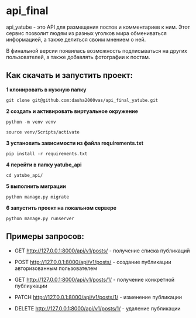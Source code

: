 # api_final

api_yatube - это API для размещения постов и комментариев к ним. Этот сервис позволит людям из разных уголков мира обмениваться информацией, а также делиться своим мнением о ней.

В финальной версии появилась возможность подписываться на других пользователей, а также добавлять фотографии к постам.

## Как скачать и запустить проект:

**1 клонировать в нужную папку**
```
git clone git@github.com:dasha2000vas/api_final_yatube.git
```

**2 создать и активировать виртуальное окружение**
```
python -m venv venv
```
```
source venv/Scripts/activate
```

**3 установить зависимости из файла requirements.txt**
```
pip install -r requirements.txt
```

**4 перейти в папку yatube_api**
```
cd yatube_api/
```

**5 выполнить миграции**
```
python manage.py migrate
```

**6 запустить проект на локальном сервере**
```
python manage.py runserver
```

## Примеры запросов:

- GET http://127.0.0.1:8000/api/v1/posts/ - получение списка публикаций
- POST http://127.0.0.1:8000/api/v1/posts/ - создание публикации авторизованным пользователем

- GET http://127.0.0.1:8000/api/v1/posts/1/ - получение конкретной публиукации
- PATCH http://127.0.0.1:8000/api/v1/posts/1/ - изменение публикации
- DELETE http://127.0.0.1:8000/api/v1/posts/1/ - удаление публикации